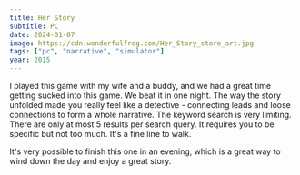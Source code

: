 ```yaml
---
title: Her Story
subtitle: PC
date: 2024-01-07
image: https://cdn.wonderfulfrog.com/Her_Story_store_art.jpg
tags: ["pc", "narrative", "simulator"]
year: 2015
---
```


I played this game with my wife and a buddy, and we had a great time getting sucked into this game. We beat it in one night. The way the story unfolded made you really feel like a detective - connecting leads and loose connections to form a whole narrative. The keyword search is very limiting. There are only at most 5 results per search query. It requires you to be specific but not too much. It's a fine line to walk.

It's very possible to finish this one in an evening, which is a great way to wind down the day and enjoy a great story.
